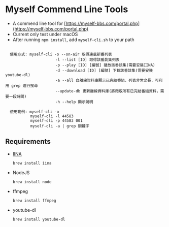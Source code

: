 # Myself Commend Line Tools

- A commend line tool for [https://myself-bbs.com/portal.php](https://myself-bbs.com/portal.php)
- Current only test under macOS
- After running `npm install`, add `myself-cli.sh` to your path

```fish

  使用方式: myself-cli -o --on-air 取得連載新番列表
                      -l --list [ID] 取得該番劇集列表
                      -p --play [ID] [編號] 播放該番該集(需要安裝IINA)
                      -d --download [ID] [編號] 下載該番該集(需要安裝youtube-dl)
                      -a --all 自離線資料庫顯示已完結番組，列表非常之長，可利用 grep 進行搜尋
                      --update-db 更新離線資料庫(將爬取所有已完結番組資料，需要一段時間)
                      -h --help 顯示說明

  使用範例: myself-cli -o
           myself-cli -l 44583
           myself-cli -p 44583 001
           myself-cli -a | grep 關鍵字

```

## Requirements

- [IINA](https://iina.io/)

  ```fish
  brew install iina
  ```

- NodeJS

  ```fish
  brew install node
  ```

- ffmpeg

  ```fish
  brew install ffmpeg
  ```

- youtube-dl

  ```fish
  brew install youtube-dl
  ```
